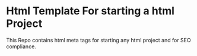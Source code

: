 # Html Template For starting a html Project
This Repo contains html meta tags for starting any html project and for SEO compliance.
